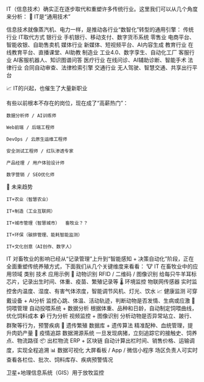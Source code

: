 

IT（信息技术）确实正在逐步取代和重塑许多传统行业。这里我们可以从几个角度来分析：
🧠 IT是“通用技术”

信息技术就像蒸汽机、电力一样，是推动各行业“数智化”转型的通用引擎：
传统行业	IT取代方式
银行业	手机银行、移动支付、数字货币系统
零售业	电商平台、智能收银、自助售卖机
媒体行业	新媒体、短视频平台、AI内容生成
教育行业	在线教育平台、直播课堂、AI助教
制造业	工业4.0、数字孪生、自动化工厂
客服行业	AI客服机器人、知识图谱问答
医疗行业	在线问诊、AI辅助诊断、智能手术
法律行业	合同自动审查、法律检索引擎
交通行业	无人驾驶、智慧交通、共享出行平台


📈 IT的兴起，也催生了大量新职业

有些以前根本不存在的岗位，现在成了“高薪热门”：

    数据分析师 / AI训练师

    Web前端 / 后端工程师

    DevOps / 云原生运维工程师

    安全测试工程师 / 红队渗透专家

    产品经理 / 用户体验设计师

    数字营销 / SEO优化师



🚀 未来趋势

    IT+农业（智慧农业）

    IT+制造（工业互联网）

    IT+城市管理（智慧城市）  畜牧业？？

    IT+环保（碳排管理、能耗智能监测）

    IT+文化创意（AI创作、数字人）



IT 对畜牧业的影响已经从“记录管理”上升到“智能感知 + 决策自动化”阶段，正在全面重塑传统养殖方式，下面我们从几个关键维度来看看：
🐮 IT 在畜牧业中的应用领域
类别	技术	应用示例
🐑 动物识别	RFID / 二维码 / 图像识别	给每只牛羊耳标芯片，记录出生时间、体重、疫苗、繁殖记录等
🌡 环境监控	物联网传感器	实时监控舍内温度、湿度、有害气体浓度，智能调节风机、灯光、饮水
📈 健康监测	可穿戴设备 + AI分析	监控心跳、体温、活动轨迹，判断动物是否发情、生病或应激
🧠 饲喂管理	自动投喂系统 + 数据分析	根据体重、品种和日龄，自动制定饲喂曲线，优化饲料成本
📹 行为分析	视频监控 + 图像识别	分析动物是否异常站立、跛行、群聚等行为，预警疾病
🧬 遗传繁殖	数据库 + 遗传算法	精准配种、血统管理，提升肉奶产量
🐖 疫情追踪	数据溯源系统	一旦发现病猪，立刻追踪它的接触史、饲养点、物流路径
📦 出栏物流	ERP + 区块链	自动计算出栏时间、销售价格、运输调度，实现全程追溯
📊 数据可视化	大屏看板 / App / 微信小程序	场区负责人可实时查看各栏位、批次、饲料库存、疾病预警情况


卫星+地理信息系统（GIS）用于放牧监控